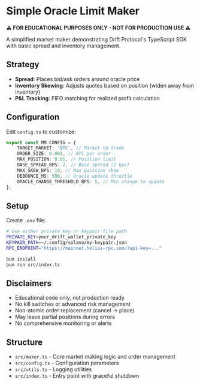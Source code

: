 # Simple Oracle Limit Maker

**⚠️ FOR EDUCATIONAL PURPOSES ONLY - NOT FOR PRODUCTION USE ⚠️**

A simplified market maker demonstrating Drift Protocol's TypeScript SDK with basic spread and inventory management.

## Strategy

- **Spread**: Places bid/ask orders around oracle price
- **Inventory Skewing**: Adjusts quotes based on position (widen away from inventory)
- **P&L Tracking**: FIFO matching for realized profit calculation

## Configuration

Edit `config.ts` to customize:

```typescript
export const MM_CONFIG = {
	TARGET_MARKET: 'BTC', // Market to trade
	ORDER_SIZE: 0.001, // BTC per order
	MAX_POSITION: 0.01, // Position limit
	BASE_SPREAD_BPS: 2, // Base spread (2 bps)
	MAX_SKEW_BPS: 10, // Max position skew
	DEBOUNCE_MS: 500, // Oracle update throttle
	ORACLE_CHANGE_THRESHOLD_BPS: 5, // Min change to update
};
```

## Setup

Create `.env` file:

```bash
# Use either private key or keypair file path
PRIVATE_KEY=your_drift_wallet_private_key
KEYPAIR_PATH=~/.config/solana/my-keypair.json
RPC_ENDPOINT="https://mainnet.helius-rpc.com/?api-key=..."
```

```bash
bun install
bun run src/index.ts
```

## Disclaimers

- Educational code only, not production ready
- No kill switches or advanced risk management
- Non-atomic order replacement (cancel → place)
- May leave partial positions during errors
- No comprehensive monitoring or alerts

## Structure

- `src/maker.ts` - Core market making logic and order management
- `src/config.ts` - Configuration parameters
- `src/utils.ts` - Logging utilities
- `src/index.ts` - Entry point with graceful shutdown
